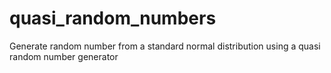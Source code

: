 # quasi_random_numbers
Generate random number from a standard normal distribution using a quasi random number generator

